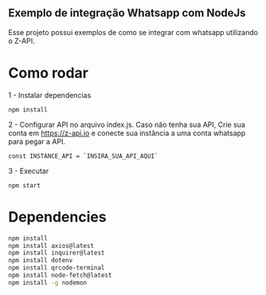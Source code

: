 ## Exemplo de integração Whatsapp com NodeJs

Esse projeto possui exemplos de como se integrar com whatsapp utilizando o Z-API.

# Como rodar

1 - Instalar dependencias

```shell
npm install
```

2 - Configurar API no arquivo index.js.
Caso não tenha sua API, Crie sua conta em https://z-api.io e conecte sua instância a uma conta whatsapp para pegar a API.

```shell
const INSTANCE_API = `INSIRA_SUA_API_AQUI`
```

3 - Executar

```shell
npm start
```

# Dependencies

```bash
npm install
npm install axios@latest
npm install inquirer@latest
npm install dotenv
npm install qrcode-terminal
npm install node-fetch@latest
npm install -g nodemon
```
